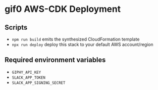 # gif0 AWS-CDK Deployment

## Scripts

- `npm run build` emits the synthesized CloudFormation template
- `npx run deploy` deploy this stack to your default AWS account/region

## Required environment variables

- `GIPHY_API_KEY`
- `SLACK_APP_TOKEN`
- `SLACK_APP_SIGNING_SECRET`
